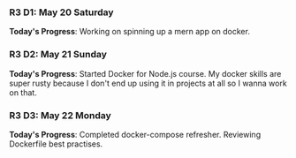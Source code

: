 ### R3 D1: May 20 Saturday

**Today's Progress**: Working on spinning up a mern app on docker.


### R3 D2: May 21 Sunday

**Today's Progress**: Started Docker for Node.js course. My docker skills are super rusty because I don't end up using it in projects at all so I wanna work on that.


### R3 D3: May 22 Monday

**Today's Progress**: Completed docker-compose refresher. Reviewing Dockerfile best practises.
